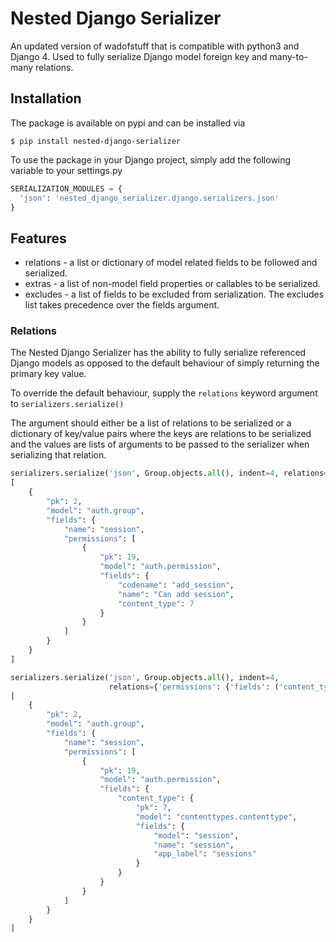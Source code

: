 
# Nested Django Serializer

An updated version of wadofstuff that is compatible with python3 and Django 4. Used to fully serialize Django model
foreign key and many-to-many relations.

## Installation

The package is available on pypi and can be installed via

`$ pip install nested-django-serializer`

To use the package in your Django project, simply add the following variable to your settings.py

```python
SERIALIZATION_MODULES = {
  'json': 'nested_django_serializer.django.serializers.json'
}
```

## Features

- relations - a list or dictionary of model related fields to be followed
  and serialized.
- extras - a list of non-model field properties or callables to be
  serialized.
- excludes - a list of fields to be excluded from serialization. The
  excludes list takes precedence over the fields argument.

### Relations
The Nested Django Serializer has the ability to fully serialize referenced Django models as opposed to the default 
behaviour of simply returning the primary key value. 

To override the default behaviour, supply the `relations` keyword argument to `serializers.serialize()` 

The argument should either be a list of relations to be serialized or a dictionary of key/value pairs where the keys are
relations to be serialized and the values are lists of arguments to be passed to the serializer when serializing that 
relation.

```python
serializers.serialize('json', Group.objects.all(), indent=4, relations=('permissions',))
[
    {
        "pk": 2,
        "model": "auth.group",
        "fields": {
            "name": "session",
            "permissions": [
                {
                    "pk": 19,
                    "model": "auth.permission",
                    "fields": {
                        "codename": "add_session",
                        "name": "Can add session",
                        "content_type": 7
                    }
                }
            ]
        }
    }
]
```

```python
serializers.serialize('json', Group.objects.all(), indent=4, 
                      relations={'permissions': {'fields': ('content_type', ), 'relations': ('content_type', )}})
[
    {
        "pk": 2,
        "model": "auth.group",
        "fields": {
            "name": "session",
            "permissions": [
                {
                    "pk": 19,
                    "model": "auth.permission",
                    "fields": {
                        "content_type": {
                            "pk": 7,
                            "model": "contenttypes.contenttype",
                            "fields": {
                                "model": "session",
                                "name": "session",
                                "app_label": "sessions"
                            }
                        }
                    }
                }
            ]
        }
    }
]

```
